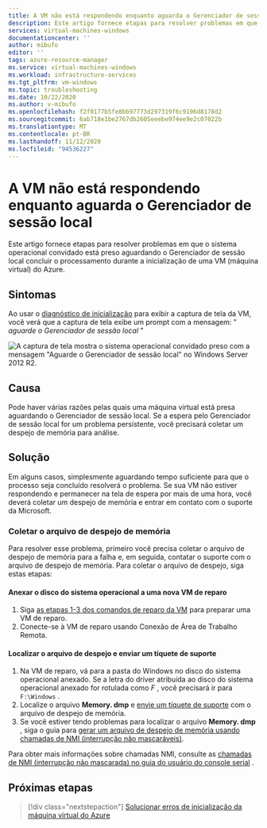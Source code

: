 ```yaml
---
title: A VM não está respondendo enquanto aguarda o Gerenciador de sessão local
description: Este artigo fornece etapas para resolver problemas em que o sistema operacional convidado está preso aguardando o Gerenciador de sessão local concluir o processamento durante a inicialização de uma VM do Azure.
services: virtual-machines-windows
documentationcenter: ''
author: mibufo
editor: ''
tags: azure-resource-manager
ms.service: virtual-machines-windows
ms.workload: infrastructure-services
ms.tgt_pltfrm: vm-windows
ms.topic: troubleshooting
ms.date: 10/22/2020
ms.author: v-mibufo
ms.openlocfilehash: f2f0177b5fe8bb97773d297319f6c9196d8178d2
ms.sourcegitcommit: 6ab718e1be2767db2605eeebe974ee9e2c07022b
ms.translationtype: MT
ms.contentlocale: pt-BR
ms.lasthandoff: 11/12/2020
ms.locfileid: "94536227"
---
```

# <a name="vm-is-unresponsive-while-waiting-for-the-local-session-manager"></a>A VM não está respondendo enquanto aguarda o Gerenciador de sessão local

Este artigo fornece etapas para resolver problemas em que o sistema operacional convidado está preso aguardando o Gerenciador de sessão local concluir o processamento durante a inicialização de uma VM (máquina virtual) do Azure.

## <a name="symptoms"></a>Sintomas

Ao usar o [diagnóstico de inicialização](./boot-diagnostics.md) para exibir a captura de tela da VM, você verá que a captura de tela exibe um prompt com a mensagem: " *aguarde o Gerenciador de sessão local* "

![A captura de tela mostra o sistema operacional convidado preso com a mensagem "Aguarde o Gerenciador de sessão local" no Windows Server 2012 R2.](media/vm-unresponsive-wait-local-session-manager/vm-unresponsive-wait-local-session-manager-1.png)

## <a name="cause"></a>Causa

Pode haver várias razões pelas quais uma máquina virtual está presa aguardando o Gerenciador de sessão local. Se a espera pelo Gerenciador de sessão local for um problema persistente, você precisará coletar um despejo de memória para análise.

## <a name="solution"></a>Solução

Em alguns casos, simplesmente aguardando tempo suficiente para que o processo seja concluído resolverá o problema. Se sua VM não estiver respondendo e permanecer na tela de espera por mais de uma hora, você deverá coletar um despejo de memória e entrar em contato com o suporte da Microsoft.

### <a name="collect-the-memory-dump-file"></a>Coletar o arquivo de despejo de memória

Para resolver esse problema, primeiro você precisa coletar o arquivo de despejo de memória para a falha e, em seguida, contatar o suporte com o arquivo de despejo de memória. Para coletar o arquivo de despejo, siga estas etapas:

#### <a name="attach-the-os-disk-to-a-new-repair-vm"></a>Anexar o disco do sistema operacional a uma nova VM de reparo

1. Siga [as etapas 1-3 dos comandos de reparo da VM](./repair-windows-vm-using-azure-virtual-machine-repair-commands.md) para preparar uma VM de reparo.
2. Conecte-se à VM de reparo usando Conexão de Área de Trabalho Remota.

#### <a name="locate-the-dump-file-and-submit-a-support-ticket"></a>Localizar o arquivo de despejo e enviar um tíquete de suporte

1. Na VM de reparo, vá para a pasta do Windows no disco do sistema operacional anexado. Se a letra do driver atribuída ao disco do sistema operacional anexado for rotulada como *F* , você precisará ir para `F:\Windows` .
2. Localize o arquivo **Memory. dmp** e [envie um tíquete de suporte](https://portal.azure.com/?#blade/Microsoft_Azure_Support/HelpAndSupportBlade) com o arquivo de despejo de memória.
3. Se você estiver tendo problemas para localizar o arquivo **Memory. dmp** , siga o guia para [gerar um arquivo de despejo de memória usando chamadas de NMI (interrupção não mascaráveis)](/windows/client-management/generate-kernel-or-complete-crash-dump).

Para obter mais informações sobre chamadas NMI, consulte as [chamadas de NMI (interrupção não mascarada) no guia do usuário do console serial](./serial-console-windows.md#use-the-serial-console-for-nmi-calls) .

## <a name="next-steps"></a>Próximas etapas

> [!div class="nextstepaction"]
> [Solucionar erros de inicialização da máquina virtual do Azure](boot-error-troubleshoot.md)